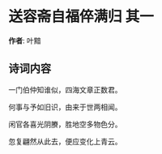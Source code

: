 # 送容斋自福倅满归  其一

**作者**: 叶黯

## 诗词内容

一门伯仲知谁似，四海文章正数君。

何事与予如旧识，由来于世两相闻。

闲官各喜光阴賸，胜地空多物色分。

忽复翩然从此去，便应变化上青云。

